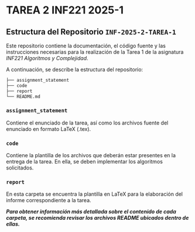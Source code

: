# TAREA 2 INF221 2025-1

## Estructura del Repositorio `INF-2025-2-TAREA-1`  

Este repositorio contiene la documentación, el código fuente y las instrucciones necesarias para la realización de la Tarea 1 de la asignatura *INF221 Algoritmos y Complejidad*.  

A continuación, se describe la estructura del repositorio:  

```bash
├── assignment_statement
├── code
├── report
└── README.md
```

### `assignment_statement`
Contiene el enunciado de la tarea, así como los archivos fuente del enunciado en formato LaTeX (.tex).

### `code`
Contiene la plantilla de los archivos que deberán estar presentes en la entrega de la tarea. En ella, se deben implementar los algoritmos solicitados.

### `report`
En esta carpeta se encuentra la plantilla en LaTeX para la elaboración del informe correspondiente a la tarea.

***Para obtener información más detallada sobre el contenido de cada carpeta, se recomienda revisar los archivos README ubicados dentro de ellas.***
